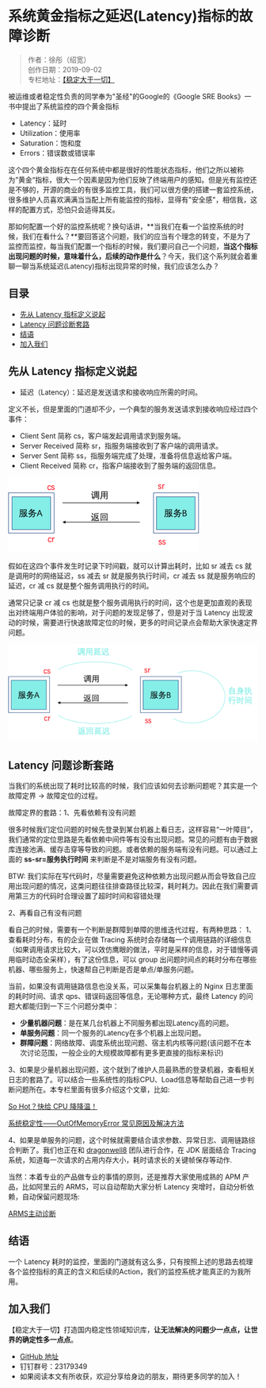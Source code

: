 # 系统黄金指标之延迟(Latency)指标的故障诊断

> 作者：徐彤（绍宽）  
> 创作日期：2019-09-02  
> 专栏地址：[【稳定大于一切】](https://github.com/StabilityMan/StabilityGuide)

被运维或者稳定性负责的同学奉为"圣经"的Google的《Google SRE Books》一书中提出了系统监控的四个黄金指标

* Latency：延时
* Utilization：使用率
* Saturation：饱和度
* Errors：错误数或错误率

这个四个黄金指标在在任何系统中都是很好的性能状态指标，他们之所以被称为”黄金“指标，很大一个因素是因为他们反映了终端用户的感知。但是光有监控还是不够的，开源的商业的有很多监控工具，我们可以很方便的搭建一套监控系统，很多维护人员喜欢满满当当配上所有能监控的指标，显得有"安全感"，相信我，这样的配置方式，恐怕只会适得其反。

那如何配置一个好的监控系统呢？换句话讲，**当我们在看一个监控系统的时候，我们在看什么？**要回答这个问题，我们的应当有个理念的转变，不是为了监控而监控，每当我们配置一个指标的时候，我们要问自己一个问题，**当这个指标出现问题的时候，意味着什么，后续的动作是什么**？今天，我们这个系列就会着重聊一聊当系统延迟(Latency)指标出现异常的时候，我们应该怎么办？

## 目录
- [先从 Latency 指标定义说起](#先从-latency-指标定义说起)
- [Latency 问题诊断套路](#latency-问题诊断套路)
- [结语](#结语)
- [加入我们](#加入我们)


## 先从 Latency 指标定义说起

* 延迟（Latency）：延迟是发送请求和接收响应所需的时间。

定义不长，但是里面的门道却不少，一个典型的服务发送请求到接收响应经过四个事件：

* Client Sent 简称 cs，客户端发起调用请求到服务端。
* Server Received 简称 sr，指服务端接收到了客户端的调用请求。
* Server Sent 简称 ss，指服务端完成了处理，准备将信息返给客户端。
* Client Received 简称 cr，指客户端接收到了服务端的返回信息。

![image](image/Latency示意图_1.png)


假如在这四个事件发生时记录下时间戳，就可以计算出耗时，比如 sr 减去 cs 就是调用时的网络延迟，ss 减去 sr 就是服务执行时间，cr 减去 ss 就是服务响应的延迟，cr 减 cs 就是整个服务调用执行的时间。

通常只记录 cr 减 cs 也就是整个服务调用执行的时间，这个也是更加直观的表现出对终端用户体验的影响，对于问题的发现足够了，但是对于当 Latency 出现波动的时候，需要进行快速故障定位的时候，更多的时间记录点会帮助大家快速定界问题。

![image](image/Latency示意图_2.png)


## Latency 问题诊断套路

当我们的系统出现了耗时比较高的时候，我们应该如何去诊断问题呢？其实是一个故障定界 -> 故障定位的过程。

故障定界的套路：1、先看依赖有没有问题

很多时候我们定位问题的时候先登录到某台机器上看日志，这样容易“一叶障目”，我们通常的定位思路是先看依赖中间件等有没有出现问题。常见的问题有由于数据库连接池满、缓存击穿等导致的问题。或者依赖的服务端有没有问题。可以通过上面的 **ss-sr=服务执行时间** 来判断是不是对端服务有没有问题。

BTW: 我们实际在写代码时，尽量需要避免这种依赖方出现问题从而会导致自己应用出现问题的情况，这类问题往往排查路径比较深，耗时耗力。因此在我们需要调用第三方的代码时合理设置了超时时间和容错处理

2、再看自己有没有问题

看自己的时候，需要有一个判断是群障到单障的思维迭代过程，有两种思路： 1、查看耗时分布，有的企业在做 Tracing 系统时会存储每一个调用链路的详细信息（如果调用请求比较大，可以效仿鹰眼的做法，平时是采样的信息，对于错慢等调用临时动态全采样），有了这份信息，可以 group 出问题时间点的耗时分布在哪些机器、哪些服务上，快速帮自己判断是否是单点/单服务问题。

当前，如果没有调用链路信息也没关系，可以采集每台机器上的 Nginx 日志里面的耗时时间、请求 qps、错误码返回等信息，无论哪种方式，最终 Latency 的问题大都能归到一下三个问题分类中：

* **少量机器问题**：是在某几台机器上不同服务都出现Latency高的问题。
* **单服务问题**：同一个服务的Latency在多个机器上出现问题。
* **群障问题**：网络故障、调度系统出现问题、宿主机内核等问题(该问题不在本次讨论范围，一般企业的大规模故障都有更多更直接的指标来标识)

3、如果是少量机器出现问题，这个就到了维护人员最熟悉的登录机器，查看相关日志的套路了。可以结合一些系统性的指标CPU、Load信息等帮助自己进一步判断问题所在。本专栏里面有很多介绍这个文章，比如:

[So Hot？快给 CPU 降降温！](https://github.com/StabilityMan/StabilityGuide/blob/master/docs/diagnosis/system/cpu/SoHot%EF%BC%9F%E5%BF%AB%E7%BB%99CPU%E9%99%8D%E9%99%8D%E6%B8%A9.md)

[系统稳定性——OutOfMemoryError 常见原因及解决方法](https://github.com/StabilityMan/StabilityGuide/blob/master/docs/diagnosis/jvm/exception/%E7%B3%BB%E7%BB%9F%E7%A8%B3%E5%AE%9A%E6%80%A7%E2%80%94%E2%80%94OutOfMemoryError%E5%B8%B8%E8%A7%81%E5%8E%9F%E5%9B%A0%E5%8F%8A%E8%A7%A3%E5%86%B3%E6%96%B9%E6%B3%95.md)

4、如果是单服务的问题，这个时候就需要结合请求参数、异常日志、调用链路综合判断了。我们也正在和 [dragonwell8](https://github.com/alibaba/dragonwell8) 团队进行合作，在 JDK 
层面结合 Tracing 系统，知道每一次请求的占用内存大小，耗时请求长的关键帧保存等动作.

当然：本着专业的产品做专业的事情的原则，还是推荐大家使用成熟的 APM 产品，比如阿里云的 ARMS，可以自动帮助大家分析 Latency 突增时，自动分析依赖，自动保留问题现场:

[ARMS主动诊断](https://help.aliyun.com/document_detail/121540.html)


## 结语
一个 Latency 耗时的监控，里面的门道就有这么多，只有按照上述的思路去梳理各个监控指标的真正的含义和后续的Action，我们的监控系统才能真正的为我所用。

## 加入我们
【稳定大于一切】打造国内稳定性领域知识库，**让无法解决的问题少一点点，让世界的确定性多一点点**。

* [GitHub 地址](https://github.com/StabilityMan/StabilityGuide)
* 钉钉群号：23179349
* 如果阅读本文有所收获，欢迎分享给身边的朋友，期待更多同学的加入！